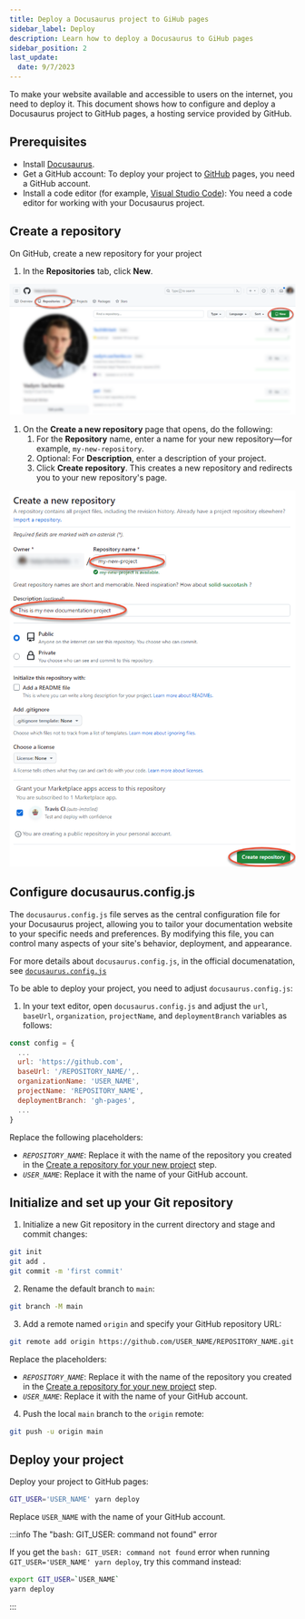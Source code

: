 ```yaml
---
title: Deploy a Docusaurus project to GiHub pages
sidebar_label: Deploy
description: Learn how to deploy a Docusaurus to GiHub pages
sidebar_position: 2
last_update: 
  date: 9/7/2023
---
```


To make your website available and accessible to users on the internet, you need to deploy it. 
This document shows how to configure and deploy a Docusaurus project to GitHub pages, a hosting service provided by GitHub.

## Prerequisites

* Install [Docusaurus](/docs/docusaurus/getting-started/install-docusaurus.md).
* Get a GitHub account: To deploy your project to [GitHub](https://github.com/) pages, you need a GitHub account.
* Install a code editor (for example, [Visual Studio Code](https://code.visualstudio.com/)): You need a code editor for working with your Docusaurus project.

## Create a repository

On GitHub, create a new repository for your project

1. In the **Repositories** tab, click **New**.

![repositories-new](/docs/docusaurus/repositories-new.png)

1. On the **Create a new repository** page that opens, do the following:
   1. For the **Repository** name, enter a name for your new repository—for example, `my-new-repository`.
   2. Optional: For **Description**, enter a description of your project.
   3. Click **Create repository**. This creates a new repository and redirects you to your new repository's page. 

![create-repository](/docs/docusaurus/create-repository.png)

## Configure docusaurus.config.js

The `docusaurus.config.js` file serves as the central configuration file for your Docusaurus project, allowing you to tailor your documentation website to your specific needs and preferences.
By modifying this file, you can control many aspects of your site's behavior, deployment, and appearance.

For more details about `docusaurus.config.js`, in the official documenatation, see [`docusaurus.config.js`](https://docusaurus.io/docs/api/docusaurus-config)

To be able to deploy your project, you need to adjust `docusaurus.config.js`:

1. In your text editor, open `docusaurus.config.js` and adjust the `url`, `baseUrl`, `organization`, `projectName`, and `deploymentBranch` variables as follows:
```js title="docusaurus.config.js"
const config = {
  ...
  url: 'https://github.com',
  baseUrl: '/REPOSITORY_NAME/',.
  organizationName: 'USER_NAME',
  projectName: 'REPOSITORY_NAME',
  deploymentBranch: 'gh-pages',
  ...
}
  ```

Replace the following placeholders:
* *`REPOSITORY_NAME`*: Replace it with the name of the repository you created in the [Create a repository for your new project](#create-a-repository) step.
* *`USER_NAME`*: Replace it with the name of your GitHub account.


## Initialize and set up your Git repository

1. Initialize a new Git repository in the current directory and stage and commit changes:

```bash
git init
git add .
git commit -m 'first commit'
```

2. Rename the default branch to `main`:

```bash
git branch -M main
```

3. Add a remote named `origin` and specify your GitHub repository URL:

```bash
git remote add origin https://github.com/USER_NAME/REPOSITORY_NAME.git
```

Replace the placeholders:
* *`REPOSITORY_NAME`*: Replace it with the name of the repository you created in the [Create a repository for your new project](#create-a-repository) step.
* *`USER_NAME`*: Replace it with the name of your GitHub account.

4. Push the local `main` branch to the `origin` remote:

```bash
git push -u origin main
```

## Deploy your project

Deploy your project to GitHub pages:

```bash
GIT_USER='USER_NAME' yarn deploy
```

Replace `USER_NAME` with the name of your GitHub account.

:::info The "bash: GIT_USER: command not found" error

If you get the `bash: GIT_USER: command not found` error when running `GIT_USER='USER_NAME' yarn deploy`, try this command instead:

```bash
export GIT_USER=`USER_NAME`
yarn deploy
```

:::